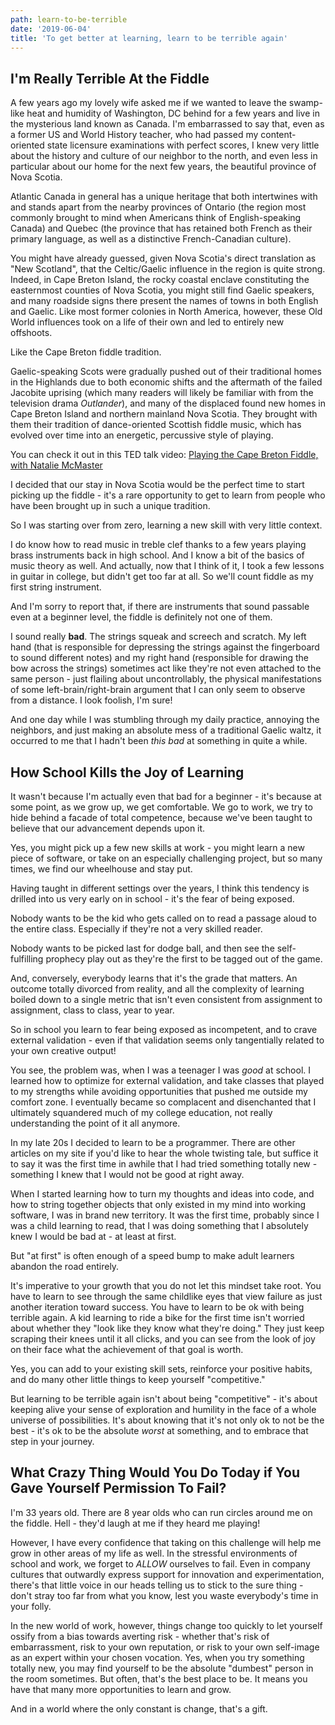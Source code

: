 ```yaml
---
path: learn-to-be-terrible
date: '2019-06-04'
title: 'To get better at learning, learn to be terrible again'
---
```

## I'm Really Terrible At the Fiddle

A few years ago my lovely wife asked me if we wanted to leave the swamp-like heat and humidity of Washington, DC behind for a few years and live in the mysterious land known as Canada. I'm embarrassed to say that, even as a former US and World History teacher, who had passed my content-oriented state licensure examinations with perfect scores, I knew very little about the history and culture of our neighbor to the north, and even less in particular about our home for the next few years, the beautiful province of Nova Scotia.

Atlantic Canada in general has a unique heritage that both intertwines with and stands apart from the nearby provinces of Ontario (the region most commonly brought to mind when Americans think of English-speaking Canada) and Quebec (the province that has retained both French as their primary language, as well as a distinctive French-Canadian culture).

You might have already guessed, given Nova Scotia's direct translation as "New Scotland", that the Celtic/Gaelic influence in the region is quite strong. Indeed, in Cape Breton Island, the rocky coastal enclave constituting the easternmost counties of Nova Scotia, you might still find Gaelic speakers, and many roadside signs there present the names of towns in both English and Gaelic. Like most former colonies in North America, however, these Old World influences took on a life of their own and led to entirely new offshoots.

Like the Cape Breton fiddle tradition.

Gaelic-speaking Scots were gradually pushed out of their traditional homes in the Highlands due to both economic shifts and the aftermath of the failed Jacobite uprising (which many readers will likely be familiar with from the television drama _Outlander_), and many of the displaced found new homes in Cape Breton Island and northern mainland Nova Scotia. They brought with them their tradition of dance-oriented Scottish fiddle music, which has evolved over time into an energetic, percussive style of playing.

You can check it out in this TED talk video: [Playing the Cape Breton Fiddle, with Natalie McMaster](https://youtu.be/RzP_kIXsuvA)

I decided that our stay in Nova Scotia would be the perfect time to start picking up the fiddle - it's a rare opportunity to get to learn from people who have been brought up in such a unique tradition.

So I was starting over from zero, learning a new skill with very little context.

I do know how to read music in treble clef thanks to a few years playing brass instruments back in high school. And I know a bit of the basics of music theory as well. And actually, now that I think of it, I took a few lessons in guitar in college, but didn't get too far at all. So we'll count fiddle as my first string instrument.

And I'm sorry to report that, if there are instruments that sound passable even at a beginner level, the fiddle is definitely not one of them.

I sound really **bad**. The strings squeak and screech and scratch. My left hand (that is responsible for depressing the strings against the fingerboard to sound different notes) and my right hand (responsible for drawing the bow across the strings) sometimes act like they're not even attached to the same person - just flailing about uncontrollably, the physical manifestations of some left-brain/right-brain argument that I can only seem to observe from a distance. I look foolish, I'm sure!

And one day while I was stumbling through my daily practice, annoying the neighbors, and just making an absolute mess of a traditional Gaelic waltz, it occurred to me that I hadn't been _this bad_ at something in quite a while.

## How School Kills the Joy of Learning

It wasn't because I'm actually even that bad for a beginner - it's because at some point, as we grow up, we get comfortable. We go to work, we try to hide behind a facade of total competence, because we've been taught to believe that our advancement depends upon it.

Yes, you might pick up a few new skills at work - you might learn a new piece of software, or take on an especially challenging project, but so many times, we find our wheelhouse and stay put.

Having taught in different settings over the years, I think this tendency is drilled into us very early on in school - it's the fear of being exposed.

Nobody wants to be the kid who gets called on to read a passage aloud to the entire class. Especially if they're not a very skilled reader.

Nobody wants to be picked last for dodge ball, and then see the self-fulfilling prophecy play out as they're the first to be tagged out of the game.

And, conversely, everybody learns that it's the grade that matters. An outcome totally divorced from reality, and all the complexity of learning boiled down to a single metric that isn't even consistent from assignment to assignment, class to class, year to year.

So in school you learn to fear being exposed as incompetent, and to crave external validation - even if that validation seems only tangentially related to your own creative output!

You see, the problem was, when I was a teenager I was _good_ at school. I learned how to optimize for external validation, and take classes that played to my strengths while avoiding opportunities that pushed me outside my comfort zone. I eventually became so complacent and disenchanted that I ultimately squandered much of my college education, not really understanding the point of it all anymore.

In my late 20s I decided to learn to be a programmer. There are other articles on my site if you'd like to hear the whole twisting tale, but suffice it to say it was the first time in awhile that I had tried something totally new - something I knew that I would not be good at right away.

When I started learning how to turn my thoughts and ideas into code, and how to string together objects that only existed in my mind into working software, I was in brand new territory. It was the first time, probably since I was a child learning to read, that I was doing something that I absolutely knew I would be bad at - at least at first.

But "at first" is often enough of a speed bump to make adult learners abandon the road entirely.

It's imperative to your growth that you do not let this mindset take root. You have to learn to see through the same childlike eyes that view failure as just another iteration toward success. You have to learn to be ok with being terrible again. A kid learning to ride a bike for the first time isn't worried about whether they "look like they know what they're doing." They just keep scraping their knees until it all clicks, and you can see from the look of joy on their face what the achievement of that goal is worth.

Yes, you can add to your existing skill sets, reinforce your positive habits, and do many other little things to keep yourself "competitive."

But learning to be terrible again isn't about being "competitive" - it's about keeping alive your sense of exploration and humility in the face of a whole universe of possibilities. It's about knowing that it's not only ok to not be the best - it's ok to be the absolute _worst_ at something, and to embrace that step in your journey.

## What Crazy Thing Would You Do Today if You Gave Yourself Permission To Fail?

I'm 33 years old. There are 8 year olds who can run circles around me on the fiddle. Hell - they'd laugh at me if they heard me playing!

However, I have every confidence that taking on this challenge will help me grow in other areas of my life as well. In the stressful environments of school and work, we forget to _ALLOW_ ourselves to fail. Even in company cultures that outwardly express support for innovation and experimentation, there's that little voice in our heads telling us to stick to the sure thing - don't stray too far from what you know, lest you waste everybody's time in your folly.

In the new world of work, however, things change too quickly to let yourself ossify from a bias towards averting risk - whether that's risk of embarrassment, risk to your own reputation, or risk to your own self-image as an expert within your chosen vocation. Yes, when you try something totally new, you may find yourself to be the absolute "dumbest" person in the room sometimes. But often, that's the best place to be. It means you have that many more opportunities to learn and grow.

And in a world where the only constant is change, that's a gift.
